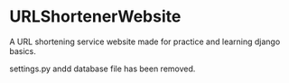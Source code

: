 # URLShortenerWebsite
A URL shortening service website made for practice and learning django basics.

settings.py andd database file has been removed.
